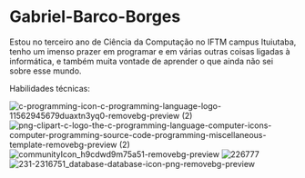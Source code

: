 # Gabriel-Barco-Borges

Estou no terceiro ano de Ciência da Computação no IFTM campus Ituiutaba, tenho um imenso prazer em programar e em várias outras coisas ligadas à informática, e também muita vontade de aprender o que ainda não sei sobre esse mundo.

Habilidades técnicas:


![c-programming-icon-c-programming-language-logo-11562945679duaxtn3yq0-removebg-preview (2)](https://user-images.githubusercontent.com/82094727/184706522-1e146aee-e583-4a12-b40f-3291b52c1e77.png)
![png-clipart-c-logo-the-c-programming-language-computer-icons-computer-programming-source-code-programming-miscellaneous-template-removebg-preview (2)](https://user-images.githubusercontent.com/82094727/184707163-636e26af-68ed-4c74-bb28-fae67f7a652a.png)
![communityIcon_h9cdwd9m75a51-removebg-preview](https://user-images.githubusercontent.com/82094727/184707583-3b322cdc-771b-4f97-9780-99103b26c7ea.png)
![226777](https://user-images.githubusercontent.com/82094727/184707731-88e32706-18a3-4d70-9dac-670a5a42c940.png)
![231-2316751_database-database-icon-png-removebg-preview](https://user-images.githubusercontent.com/82094727/184709429-b70d2bbc-7b30-45e4-82b2-fe4208049cc1.png)
